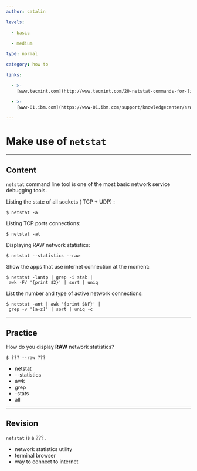 ```yaml
---
author: catalin

levels:

  - basic

  - medium

type: normal

category: how to

links:

  - >-
    [www.tecmint.com](http://www.tecmint.com/20-netstat-commands-for-linux-network-management/){website}

  - >-
    [www-01.ibm.com](https://www-01.ibm.com/support/knowledgecenter/ssw_aix_71/com.ibm.aix.performance/using_netstat.htm){website}

---
```


# Make use of `netstat`

---

## Content

`netstat` command line tool is one of the most basic network service debugging tools.

Listing the state of all sockets ( TCP + UDP) :

```
$ netstat -a
```

Listing TCP ports connections:

```
$ netstat -at
```

Displaying RAW network statistics:

```
$ netstat --statistics --raw
```

Show the apps that use internet connection at the moment:

```
$ netstat -lantp | grep -i stab |
 awk -F/ '{print $2}' | sort | uniq
```

List the number and type of active network connections:

```
$ netstat -ant | awk '{print $NF}' |
 grep -v '[a-z]' | sort | uniq -c
```

---

## Practice

How do you display **RAW** network statistics?

```
$ ??? --raw ???
```

- netstat
- --statistics
- awk
- grep
- -stats
- all

---

## Revision

`netstat` is a ??? .

- network statistics utility
- terminal browser
- way to connect to internet
